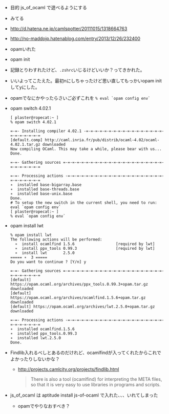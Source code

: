 * 目的 js_of_ocaml で遊べるようにする
* みてる
 * http://d.hatena.ne.jp/camlspotter/20111015/1318664763
 * http://no-maddojp.hatenablog.com/entry/2013/12/26/232400
* opamいれた
* opam init
 * 記録とりわすれたけど、<code>.zshrc</code>いじるけどいいか？ってきかれた。
  * いいよってこたえた。最初nにしちゃったけど思い直してもっかいopam initしてyにした。
   * opamでなにかやったらさいご必ずこれを
    ```
    % eval `opam config env`
    ```
* opam switch 4.02.1
  ```
  [ plaster@ropecat:~ ]
  % opam switch 4.02.1
  
  =-=- Installing compiler 4.02.1 -=-=-=-=-=-=-=-=-=-=-=-=-=-=-=-=-=-=-=-=-=-=-=-=
  [default.comp] http://caml.inria.fr/pub/distrib/ocaml-4.02/ocaml-4.02.1.tar.gz downloaded
  Now compiling OCaml. This may take a while, please bear with us...
  Done.
  
  =-=- Gathering sources =-=-=-=-=-=-=-=-=-=-=-=-=-=-=-=-=-=-=-=-=-=-=-=-=-=-=-=-=
  
  =-=- Processing actions -=-=-=-=-=-=-=-=-=-=-=-=-=-=-=-=-=-=-=-=-=-=-=-=-=-=-=-=
  ∗  installed base-bigarray.base
  ∗  installed base-threads.base
  ∗  installed base-unix.base
  Done.
  # To setup the new switch in the current shell, you need to run:
  eval `opam config env`
  [ plaster@ropecat:~ ]
  % eval `opam config env`
  ```
* opam install lwt
  ```
  % opam install lwt    
  The following actions will be performed:
    ∗  install ocamlfind 1.5.6                  [required by lwt]
    ∗  install ppx_tools 0.99.3                 [required by lwt]
    ∗  install lwt       2.5.0 
  ===== ∗  3 =====
  Do you want to continue ? [Y/n] y
  
  =-=- Gathering sources =-=-=-=-=-=-=-=-=-=-=-=-=-=-=-=-=-=-=-=-=-=-=-=-=-=-=-=-=
  [default] https://opam.ocaml.org/archives/ppx_tools.0.99.3+opam.tar.gz downloaded
  [default] https://opam.ocaml.org/archives/ocamlfind.1.5.6+opam.tar.gz downloaded
  [default] https://opam.ocaml.org/archives/lwt.2.5.0+opam.tar.gz downloaded
  
  =-=- Processing actions -=-=-=-=-=-=-=-=-=-=-=-=-=-=-=-=-=-=-=-=-=-=-=-=-=-=-=-=
  ∗  installed ocamlfind.1.5.6
  ∗  installed ppx_tools.0.99.3
  ∗  installed lwt.2.5.0
  Done.
  ```
 * Findlib入れるべしとあるのだけれど、ocamlfindが入ってくれたからこれでよかったりしないかな？
   * http://projects.camlcity.org/projects/findlib.html

     > There is also a tool (ocamlfind) for interpreting the META files, so that it is very easy to use libraries in programs and scripts.

* js_of_ocaml は aptitude install js-of-ocaml で入れた、、、いれてしまった
  * opamでやりなおすべき？
